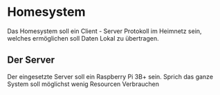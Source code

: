 # Homesystem
Das Homesystem soll ein Client - Server Protokoll im Heimnetz sein, welches ermöglichen soll Daten Lokal zu übertragen. 

## Der Server
Der eingesetzte Server soll ein Raspberry Pi 3B+ sein. Sprich das ganze System soll möglichst wenig Resourcen Verbrauchen